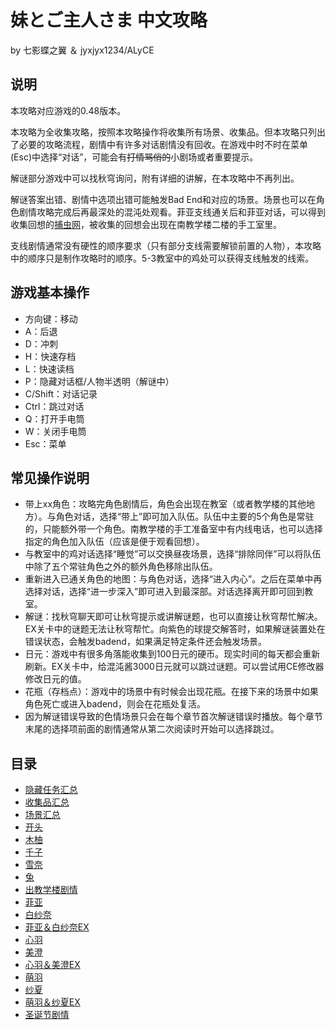 # 妹とご主人さま 中文攻略

by 七影蝶之翼 ＆ jyxjyx1234/ALyCE

## 说明

本攻略对应游戏的0.48版本。

本攻略为全收集攻略，按照本攻略操作将收集所有场景、收集品。但本攻略只列出了必要的攻略流程，剧情中有许多对话剧情没有回收。在游戏中时不时在菜单(Esc)中选择“对话”，可能会有~~打情骂俏的~~小剧场或者重要提示。

解谜部分游戏中可以找秋穹询问，附有详细的讲解，在本攻略中不再列出。

解谜答案出错、剧情中选项出错可能触发Bad End和对应的场景。场景也可以在角色剧情攻略完成后再最深处的混沌处观看。菲亚支线通关后和菲亚对话，可以得到收集回想的[捕虫网](07菲亚.md)，被收集的回想会出现在南教学楼二楼的手工室里。

支线剧情通常没有硬性的顺序要求（只有部分支线需要解锁前置的人物），本攻略中的顺序只是制作攻略时的顺序。5-3教室中的鸡处可以获得支线触发的线索。

## 游戏基本操作

- 方向键：移动
- A：后退
- D：冲刺
- H：快速存档
- L：快速读档
- P：隐藏对话框/人物半透明（解谜中）
- C/Shift：对话记录
- Ctrl：跳过对话
- Q：打开手电筒
- W：关闭手电筒
- Esc：菜单

## 常见操作说明

- 带上xx角色：攻略完角色剧情后，角色会出现在教室（或者教学楼的其他地方）。与角色对话，选择“带上”即可加入队伍。队伍中主要的5个角色是常驻的，只能额外带一个角色。南教学楼的手工准备室中有内线电话，也可以选择指定的角色加入队伍（应该是便于观看回想）。
- 与教室中的鸡对话选择“睡觉”可以交换昼夜场景，选择“排除同伴”可以将队伍中除了五个常驻角色之外的额外角色移除出队伍。
- 重新进入已通关角色的地图：与角色对话，选择“进入内心”。之后在菜单中再选择对话，选择“进一步深入”即可进入到最深部。对话选择离开即可回到教室。
- 解谜：找秋穹聊天即可让秋穹提示或讲解谜题，也可以直接让秋穹帮忙解决。EX关卡中的谜题无法让秋穹帮忙。向紫色的球提交解答时，如果解谜装置处在错误状态，会触发badend，如果满足特定条件还会触发场景。
- 日元：游戏中有很多角落能收集到100日元的硬币。现实时间的每天都会重新刷新。EX关卡中，给混沌酱3000日元就可以跳过谜题。可以尝试用CE修改器修改日元的值。
- 花瓶（存档点）：游戏中的场景中有时候会出现花瓶。在接下来的场景中如果角色死亡或进入badend，则会在花瓶处复活。
- 因为解谜错误导致的色情场景只会在每个章节首次解谜错误时播放。每个章节末尾的选择项前面的剧情通常从第二次阅读时开始可以选择跳过。

## 目录

- [隐藏任务汇总](97隐藏任务.md)
- [收集品汇总](98收集.md)
- [场景汇总](99场景.md)
- [开头](01开头.md)
- [木柚](02木柚.md)
- [千子](03千子.md)
- [雪奈](04雪奈.md)
- [兔](05兔.md)
- [出教学楼剧情](06出教学楼剧情.md)
- [菲亚](07菲亚.md)
- [白纱奈](08白纱奈.md)
- [菲亚＆白纱奈EX](09菲亚&白纱奈EX.md)
- [心羽](10心羽.md)
- [美澄](11美澄.md)
- [心羽＆美澄EX](12心羽&美澄EX.md)
- [萌羽](13萌羽.md)
- [纱夏](14纱夏.md)
- [萌羽＆纱夏EX](15萌羽&纱夏EX.md)
- [圣诞节剧情](16圣诞节剧情.md)
